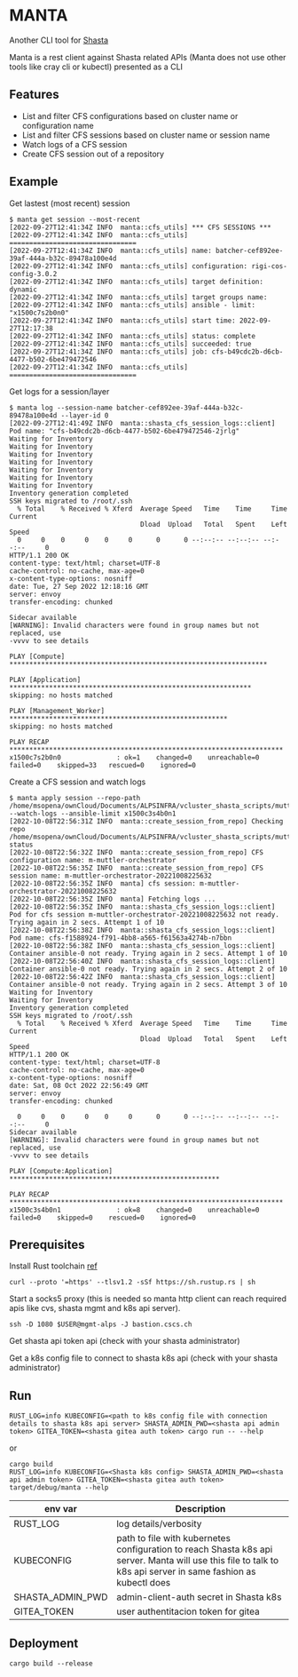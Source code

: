 # MANTA

Another CLI tool for [Shasta](https://apidocs.giuv.cscs.ch/)

Manta is a rest client against Shasta related APIs (Manta does not use other tools like cray cli or kubectl) presented as a CLI

## Features

- List and filter CFS configurations based on cluster name or configuration name
- List and filter CFS sessions based on cluster name or session name
- Watch logs of a CFS session
- Create CFS session out of a repository

## Example

Get lastest (most recent) session

```shell
$ manta get session --most-recent
[2022-09-27T12:41:34Z INFO  manta::cfs_utils] *** CFS SESSIONS ***
[2022-09-27T12:41:34Z INFO  manta::cfs_utils] ================================
[2022-09-27T12:41:34Z INFO  manta::cfs_utils] name: batcher-cef892ee-39af-444a-b32c-89478a100e4d
[2022-09-27T12:41:34Z INFO  manta::cfs_utils] configuration: rigi-cos-config-3.0.2
[2022-09-27T12:41:34Z INFO  manta::cfs_utils] target definition: dynamic
[2022-09-27T12:41:34Z INFO  manta::cfs_utils] target groups name: 
[2022-09-27T12:41:34Z INFO  manta::cfs_utils] ansible - limit: "x1500c7s2b0n0"
[2022-09-27T12:41:34Z INFO  manta::cfs_utils] start time: 2022-09-27T12:17:38
[2022-09-27T12:41:34Z INFO  manta::cfs_utils] status: complete
[2022-09-27T12:41:34Z INFO  manta::cfs_utils] succeeded: true
[2022-09-27T12:41:34Z INFO  manta::cfs_utils] job: cfs-b49cdc2b-d6cb-4477-b502-6be479472546
[2022-09-27T12:41:34Z INFO  manta::cfs_utils] ================================
```

Get logs for a session/layer

```shell
$ manta log --session-name batcher-cef892ee-39af-444a-b32c-89478a100e4d --layer-id 0
[2022-09-27T12:41:49Z INFO  manta::shasta_cfs_session_logs::client] Pod name: "cfs-b49cdc2b-d6cb-4477-b502-6be479472546-2jrlg"
Waiting for Inventory
Waiting for Inventory
Waiting for Inventory
Waiting for Inventory
Waiting for Inventory
Waiting for Inventory
Waiting for Inventory
Inventory generation completed
SSH keys migrated to /root/.ssh
  % Total    % Received % Xferd  Average Speed   Time    Time     Time  Current
                                 Dload  Upload   Total   Spent    Left  Speed
  0     0    0     0    0     0      0      0 --:--:-- --:--:-- --:--:--     0
HTTP/1.1 200 OK
content-type: text/html; charset=UTF-8
cache-control: no-cache, max-age=0
x-content-type-options: nosniff
date: Tue, 27 Sep 2022 12:18:16 GMT
server: envoy
transfer-encoding: chunked

Sidecar available
[WARNING]: Invalid characters were found in group names but not replaced, use
-vvvv to see details

PLAY [Compute] *****************************************************************

PLAY [Application] *************************************************************
skipping: no hosts matched

PLAY [Management_Worker] *******************************************************
skipping: no hosts matched

PLAY RECAP *********************************************************************
x1500c7s2b0n0              : ok=1    changed=0    unreachable=0    failed=0    skipped=33   rescued=0    ignored=0   
```

Create a CFS session and watch logs

```
$ manta apply session --repo-path /home/msopena/ownCloud/Documents/ALPSINFRA/vcluster_shasta_scripts/muttler/muttler_orchestrator/ --watch-logs --ansible-limit x1500c3s4b0n1
[2022-10-08T22:56:31Z INFO  manta::create_session_from_repo] Checking repo /home/msopena/ownCloud/Documents/ALPSINFRA/vcluster_shasta_scripts/muttler/muttler_orchestrator/.git/ status
[2022-10-08T22:56:32Z INFO  manta::create_session_from_repo] CFS configuration name: m-muttler-orchestrator
[2022-10-08T22:56:35Z INFO  manta::create_session_from_repo] CFS session name: m-muttler-orchestrator-20221008225632
[2022-10-08T22:56:35Z INFO  manta] cfs session: m-muttler-orchestrator-20221008225632
[2022-10-08T22:56:35Z INFO  manta] Fetching logs ...
[2022-10-08T22:56:35Z INFO  manta::shasta_cfs_session_logs::client] Pod for cfs session m-muttler-orchestrator-20221008225632 not ready. Trying again in 2 secs. Attempt 1 of 10
[2022-10-08T22:56:38Z INFO  manta::shasta_cfs_session_logs::client] Pod name: cfs-f1588924-f791-4bb8-a565-f61563a4274b-n7bbn
[2022-10-08T22:56:38Z INFO  manta::shasta_cfs_session_logs::client] Container ansible-0 not ready. Trying again in 2 secs. Attempt 1 of 10
[2022-10-08T22:56:40Z INFO  manta::shasta_cfs_session_logs::client] Container ansible-0 not ready. Trying again in 2 secs. Attempt 2 of 10
[2022-10-08T22:56:42Z INFO  manta::shasta_cfs_session_logs::client] Container ansible-0 not ready. Trying again in 2 secs. Attempt 3 of 10
Waiting for Inventory
Waiting for Inventory
Inventory generation completed
SSH keys migrated to /root/.ssh
  % Total    % Received % Xferd  Average Speed   Time    Time     Time  Current
                                 Dload  Upload   Total   Spent    Left  Speed
HTTP/1.1 200 OK
content-type: text/html; charset=UTF-8
cache-control: no-cache, max-age=0
x-content-type-options: nosniff
date: Sat, 08 Oct 2022 22:56:49 GMT
server: envoy
transfer-encoding: chunked

  0     0    0     0    0     0      0      0 --:--:-- --:--:-- --:--:--     0
Sidecar available
[WARNING]: Invalid characters were found in group names but not replaced, use
-vvvv to see details

PLAY [Compute:Application] *****************************************************

PLAY RECAP *********************************************************************
x1500c3s4b0n1              : ok=8    changed=0    unreachable=0    failed=0    skipped=0    rescued=0    ignored=0
```

## Prerequisites

Install Rust toolchain [ref](https://www.rust-lang.org/tools/install)

```shell
curl --proto '=https' --tlsv1.2 -sSf https://sh.rustup.rs | sh
```

Start a socks5 proxy (this is needed so manta http client can reach required apis like cvs, shasta mgmt and k8s api server).

```shell
ssh -D 1080 $USER@mgmt-alps -J bastion.cscs.ch
```

Get shasta api token api (check with your shasta administrator)

Get a k8s config file to connect to shasta k8s api (check with your shasta administrator)

## Run

```shell
RUST_LOG=info KUBECONFIG=<path to k8s config file with connection details to shasta k8s api server> SHASTA_ADMIN_PWD=<shasta api admin token> GITEA_TOKEN=<shasta gitea auth token> cargo run -- --help
```

or

```shell
cargo build
RUST_LOG=info KUBECONFIG=<Shasta k8s config> SHASTA_ADMIN_PWD=<shasta api admin token> GITEA_TOKEN=<shasta gitea auth token>  target/debug/manta --help
```

|env var|Description|
|-------|-----------|
|RUST_LOG|log details/verbosity|
|KUBECONFIG|path to file with kubernetes configuration to reach Shasta k8s api server. Manta will use this file to talk to k8s api server in same fashion as kubectl does|
|SHASTA_ADMIN_PWD|admin-client-auth secret in Shasta k8s|
|GITEA_TOKEN|user authentitacion token for gitea|

## Deployment

```shell
cargo build --release
```